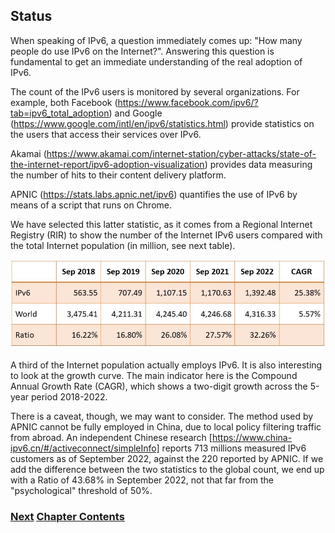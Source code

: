## Status

When speaking of IPv6, a question immediately comes up: 
"How many people do use IPv6 on the Internet?".
Answering this question is fundamental to get an immediate understanding
of the real adoption of IPv6.

The count of the IPv6 users is monitored by several organizations.
For example, both Facebook (https://www.facebook.com/ipv6/?tab=ipv6_total_adoption)
and Google (https://www.google.com/intl/en/ipv6/statistics.html)
provide statistics on the users that access their services over IPv6.

Akamai (https://www.akamai.com/internet-station/cyber-attacks/state-of-the-internet-report/ipv6-adoption-visualization)
provides data measuring the number of hits to their content delivery platform.
   
APNIC (https://stats.labs.apnic.net/ipv6) quantifies the use of IPv6 by means of a script that runs on Chrome.

We have selected this latter statistic, as it comes from a Regional Internet Registry (RIR)
to show the number of the Internet IPv6 users compared with the total Internet population (in million, see next table).

<img src="./Section5_Table1.jpg">

A third of the Internet population actually employs IPv6.
It is also interesting to look at the growth curve. The main indicator here is
the Compound Annual Growth Rate (CAGR), which shows a two-digit growth across the 5-year period 2018-2022.

There is a caveat, though, we may want to consider.
The method used by APNIC cannot be fully employed in China, due to local policy filtering traffic from abroad.
An independent Chinese research [https://www.china-ipv6.cn/#/activeconnect/simpleInfo] reports 713 millions measured IPv6 customers as of September 2022,
against the 220 reported by APNIC.
If we add the difference between the two statistics to the global count,
we end up with a Ratio of 43.68% in September 2022, not that far from the "psychological" threshold of 50%.

<!-- Link lines generated automatically; do not delete -->
### [<ins>Next</ins>](Deployment%20by%20carriers.md) [<ins>Chapter Contents</ins>](5.%20Deployment.md)

